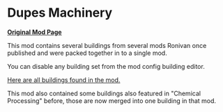 # Dupes Machinery

[**Original Mod Page**](https://steamcommunity.com/sharedfiles/filedetails/?id=2888290233)

This mod contains several buildings from several mods Ronivan once published and were packed together in to a single mod.

You can disable any building set from the mod config building editor.

[Here are all buildings found in the mod.](./Buildings)

This mod also contained some buildings also featured in "Chemical Processing" before, those are now merged into one building in that mod.
